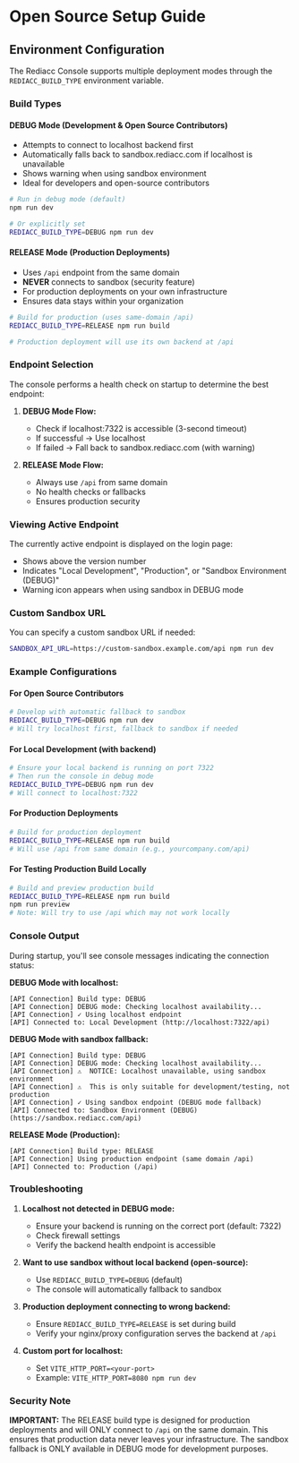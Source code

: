 # Open Source Setup Guide

## Environment Configuration

The Rediacc Console supports multiple deployment modes through the `REDIACC_BUILD_TYPE` environment variable.

### Build Types

#### DEBUG Mode (Development & Open Source Contributors)
- Attempts to connect to localhost backend first
- Automatically falls back to sandbox.rediacc.com if localhost is unavailable
- Shows warning when using sandbox environment
- Ideal for developers and open-source contributors

```bash
# Run in debug mode (default)
npm run dev

# Or explicitly set
REDIACC_BUILD_TYPE=DEBUG npm run dev
```

#### RELEASE Mode (Production Deployments)
- Uses `/api` endpoint from the same domain
- **NEVER** connects to sandbox (security feature)
- For production deployments on your own infrastructure
- Ensures data stays within your organization

```bash
# Build for production (uses same-domain /api)
REDIACC_BUILD_TYPE=RELEASE npm run build

# Production deployment will use its own backend at /api
```

### Endpoint Selection

The console performs a health check on startup to determine the best endpoint:

1. **DEBUG Mode Flow:**
   - Check if localhost:7322 is accessible (3-second timeout)
   - If successful → Use localhost
   - If failed → Fall back to sandbox.rediacc.com (with warning)
   
2. **RELEASE Mode Flow:**
   - Always use `/api` from same domain
   - No health checks or fallbacks
   - Ensures production security

### Viewing Active Endpoint

The currently active endpoint is displayed on the login page:
- Shows above the version number
- Indicates "Local Development", "Production", or "Sandbox Environment (DEBUG)"
- Warning icon appears when using sandbox in DEBUG mode

### Custom Sandbox URL

You can specify a custom sandbox URL if needed:

```bash
SANDBOX_API_URL=https://custom-sandbox.example.com/api npm run dev
```

### Example Configurations

#### For Open Source Contributors
```bash
# Develop with automatic fallback to sandbox
REDIACC_BUILD_TYPE=DEBUG npm run dev
# Will try localhost first, fallback to sandbox if needed
```

#### For Local Development (with backend)
```bash
# Ensure your local backend is running on port 7322
# Then run the console in debug mode
REDIACC_BUILD_TYPE=DEBUG npm run dev
# Will connect to localhost:7322
```

#### For Production Deployments
```bash
# Build for production deployment
REDIACC_BUILD_TYPE=RELEASE npm run build
# Will use /api from same domain (e.g., yourcompany.com/api)
```

#### For Testing Production Build Locally
```bash
# Build and preview production build
REDIACC_BUILD_TYPE=RELEASE npm run build
npm run preview
# Note: Will try to use /api which may not work locally
```

### Console Output

During startup, you'll see console messages indicating the connection status:

**DEBUG Mode with localhost:**
```
[API Connection] Build type: DEBUG
[API Connection] DEBUG mode: Checking localhost availability...
[API Connection] ✓ Using localhost endpoint
[API] Connected to: Local Development (http://localhost:7322/api)
```

**DEBUG Mode with sandbox fallback:**
```
[API Connection] Build type: DEBUG
[API Connection] DEBUG mode: Checking localhost availability...
[API Connection] ⚠️  NOTICE: Localhost unavailable, using sandbox environment
[API Connection] ⚠️  This is only suitable for development/testing, not production
[API Connection] ✓ Using sandbox endpoint (DEBUG mode fallback)
[API] Connected to: Sandbox Environment (DEBUG) (https://sandbox.rediacc.com/api)
```

**RELEASE Mode (Production):**
```
[API Connection] Build type: RELEASE
[API Connection] Using production endpoint (same domain /api)
[API] Connected to: Production (/api)
```

### Troubleshooting

1. **Localhost not detected in DEBUG mode:**
   - Ensure your backend is running on the correct port (default: 7322)
   - Check firewall settings
   - Verify the backend health endpoint is accessible

2. **Want to use sandbox without local backend (open-source):**
   - Use `REDIACC_BUILD_TYPE=DEBUG` (default)
   - The console will automatically fallback to sandbox

3. **Production deployment connecting to wrong backend:**
   - Ensure `REDIACC_BUILD_TYPE=RELEASE` is set during build
   - Verify your nginx/proxy configuration serves the backend at `/api`

4. **Custom port for localhost:**
   - Set `VITE_HTTP_PORT=<your-port>`
   - Example: `VITE_HTTP_PORT=8080 npm run dev`

### Security Note

**IMPORTANT:** The RELEASE build type is designed for production deployments and will ONLY connect to `/api` on the same domain. This ensures that production data never leaves your infrastructure. The sandbox fallback is ONLY available in DEBUG mode for development purposes.